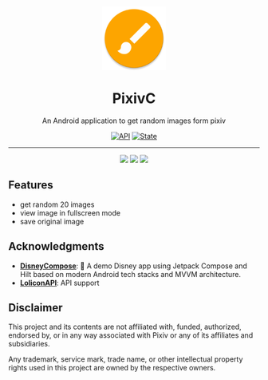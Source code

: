 <div align="center">
    <img src="./app/src/main/res/mipmap-xxxhdpi/ic_launcher_round.png" width="128" height="128" style="display: block; margin: 0 auto"/>
    <h1>PixivC</h1>
    <p>An Android application to get random images form pixiv</p>
</div>

<p align="center">
  <a href=""><img alt="API" src="https://img.shields.io/badge/API-26+-%2335F3FFFF"/></a> 
  <a href=""><img alt="State" src="https://img.shields.io/badge/State-Beta-%91351AFFFF"/></a> 
</p>

---

<p align="center">
  <img src="https://user-images.githubusercontent.com/16321835/212603763-43627dee-47a5-415b-8574-7e2dd278fb57.png" width="30%" />
  <img src="https://user-images.githubusercontent.com/16321835/212603771-5a005916-7e43-4558-b421-b6020ba3d07e.png" width="30%" />
  <img src="https://user-images.githubusercontent.com/16321835/212603778-850bbbe4-7718-448e-8f85-c2cced1da09d.png" width="30%" />
</p>

## Features
- get random 20 images
- view image in fullscreen mode
- save original image

## Acknowledgments
- [**DisneyCompose**](https://github.com/skydoves/DisneyCompose): 🧸 A demo Disney app using Jetpack Compose and Hilt based on modern Android tech stacks and MVVM architecture.
- [**LoliconAPI**](https://api.lolicon.app/#/): API support


## Disclaimer
This project and its contents are not affiliated with, funded, authorized, endorsed by, or in any way associated with Pixiv or any of its affiliates and subsidiaries.

Any trademark, service mark, trade name, or other intellectual property rights used in this project are owned by the respective owners.
